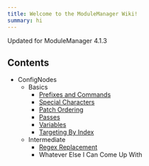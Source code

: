 ```yaml
---
title: Welcome to the ModuleManager Wiki!
summary: hi
---
```


Updated for ModuleManager 4.1.3

## Contents
* ConfigNodes
    * Basics
        * [Prefixes and Commands](basics/prefixes-cmds.md)
        * [Special Characters](basics/specialchars.md)
        * [Patch Ordering](basics/ordering.md)
        * [Passes](basics/passes.md)
        * [Variables](basics/variables.md)
        * [Targeting By Index](basics/targetbyindex.md)
    * Intermediate
        * [Regex Replacement](intermediate/regex.md)
        * Whatever Else I Can Come Up With
